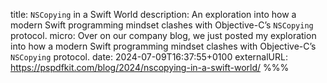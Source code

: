 title: `NSCopying` in a Swift World
description: An exploration into how a modern Swift programming mindset clashes with Objective-C’s `NSCopying` protocol.
micro: Over on our company blog, we just posted my exploration into how a modern Swift programming mindset clashes with Objective-C’s `NSCopying` protocol.
date: 2024-07-09T16:37:55+0100
externalURL: https://pspdfkit.com/blog/2024/nscopying-in-a-swift-world/
%%%

